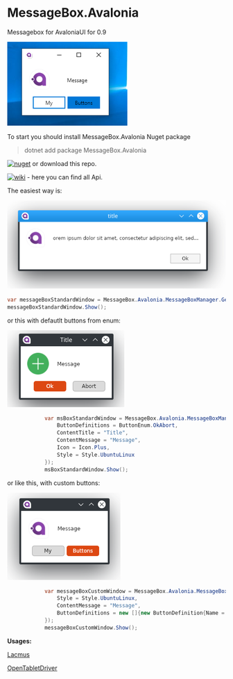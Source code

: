 # MessageBox.Avalonia

Messagebox for AvaloniaUI
for 0.9


![](Images/Capture.PNG)


To start you should install MessageBox.Avalonia Nuget package 
>   dotnet add package MessageBox.Avalonia 

[![nuget](https://img.shields.io/badge/nuget-v0.9--blue)](https://www.nuget.org/packages/MessageBox.Avalonia/0.9.0-preview#)
or download this repo.

[![wiki](https://img.shields.io/badge/wiki-v%200.9-brightgreen)](https://gitlab.com/maindlab/messagebox.avalonia/wikis/home) - here you can find all Api.



The easiest way is:

![](Images/baseWind.png)

```cs 
var messageBoxStandardWindow = MessageBox.Avalonia.MessageBoxManager.GetMessageBoxStandardWindow("title","orem ipsum dolor sit amet, consectetur adipiscing elit, sed...");
messageBoxStandardWindow.Show();
```

or this with defautlt buttons from enum:

![](Images/Base2.png)

```cs
            var msBoxStandardWindow = MessageBox.Avalonia.MessageBoxManager.GetMessageBoxStandardWindow(new MessageBoxStandardParams{
                ButtonDefinitions = ButtonEnum.OkAbort,
                ContentTitle = "Title",
                ContentMessage = "Message",
                Icon = Icon.Plus,
                Style = Style.UbuntuLinux
            });
            msBoxStandardWindow.Show();
```

or like this, with custom buttons:

![](Images/Custom.png)

```cs
            var messageBoxCustomWindow = MessageBox.Avalonia.MessageBoxManager.GetMessageBoxCustomWindow(new MessageBoxCustomParams {
                Style = Style.UbuntuLinux,
                ContentMessage = "Message",
                ButtonDefinitions = new []{new ButtonDefinition{Name = "My"},new ButtonDefinition{Name = "Buttons",Type = ButtonType.Colored} }
            });
            messageBoxCustomWindow.Show();
```

**Usages:**

[Lacmus](https://github.com/lizaalert/lacmus)

[OpenTabletDriver](https://github.com/InfinityGhost/OpenTabletDriver/tree/c4d823a11824abec3fb0f6d4f7182610aba5c9d8)

